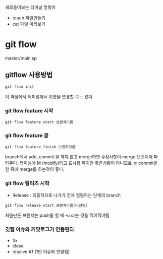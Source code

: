 새로들어보는 터미널 명령어

- touch 파일만들기
- cat 파일 미리보기

# git flow

master/main sp

## gitflow 사용방법

```git
git flow init
```

이 과정에서 터미널에서 이름을 변경할 수도 있다.

### git flow feature 시작

```git
git flow feature start 브랜치이름
```

### git flow feature 끝

```git
git flow feature finish 브랜치이름
```

branch에서 add, commit 을 하지 않고 merge하면 수정사항이 merge 브랜치에 따라온다. 터미널에 M (modify)라고 표시됨
하지만 좋은상황이 아니므로 늘 commit을 한 뒤에 merge를 하는것이 좋다.

### git flow 릴리즈 시작

- Release : 최종적으로 나가기 전에 컴펌하는 단계의 branch

```git
git flow release start 브랜치이름(버전명)
```

처음만든 브랜치는 push를 할 때
-u 라는 것을 적어줘야됨

### 깃헙 이슈와 커밋로그가 연동된다

- fix
- close
- resolve #1 (1번 이슈와 연결됨)
